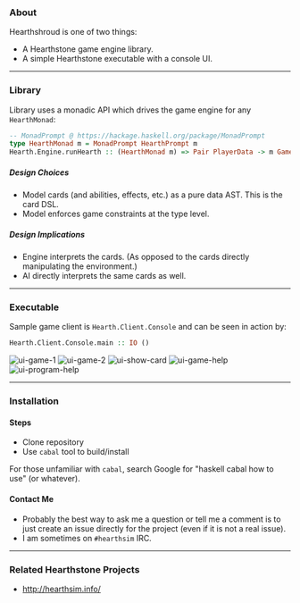 ### About

Hearthshroud is one of two things:
 * A Hearthstone game engine library.
 * A simple Hearthstone executable with a console UI.

--------------------

### Library

Library uses a monadic API which drives the game engine for any `HearthMonad`:
```haskell
-- MonadPrompt @ https://hackage.haskell.org/package/MonadPrompt
type HearthMonad m = MonadPrompt HearthPrompt m
Hearth.Engine.runHearth :: (HearthMonad m) => Pair PlayerData -> m GameResult
```

##### Design Choices
 * Model cards (and abilities, effects, etc.) as a pure data AST. This is the card DSL.
 * Model enforces game constraints at the type level.

##### Design Implications 
 * Engine interprets the cards. (As opposed to the cards directly manipulating the environment.)
 * AI directly interprets the same cards as well.

--------------------

### Executable

Sample game client is `Hearth.Client.Console` and can be seen in action by:
```haskell
Hearth.Client.Console.main :: IO ()
```
![ui-game-1](https://cloud.githubusercontent.com/assets/6971794/11055545/16f84d62-872d-11e5-8745-7fcf35add15d.png)
![ui-game-2](https://cloud.githubusercontent.com/assets/6971794/11055306/e807bed6-872a-11e5-9d54-7ffd9a3c7d82.png)
![ui-show-card](https://cloud.githubusercontent.com/assets/6971794/9697842/382720c0-5353-11e5-925b-bbf4665854bf.png)
![ui-game-help](https://cloud.githubusercontent.com/assets/6971794/9697844/84ef6a20-5353-11e5-9e3e-21369cd81479.png)
![ui-program-help](https://cloud.githubusercontent.com/assets/6971794/9697852/df37c482-5353-11e5-862a-4b349f239c11.png)

--------------------

### Installation

#### Steps
 * Clone repository
 * Use `cabal` tool to build/install

For those unfamiliar with `cabal`, search Google for "haskell cabal how to use" (or whatever).

#### Contact Me
 * Probably the best way to ask me a question or tell me a comment is to just create an issue directly for the project (even if it is not a real issue).
 * I am sometimes on `#hearthsim` IRC.

--------------------

### Related Hearthstone Projects

 * http://hearthsim.info/
